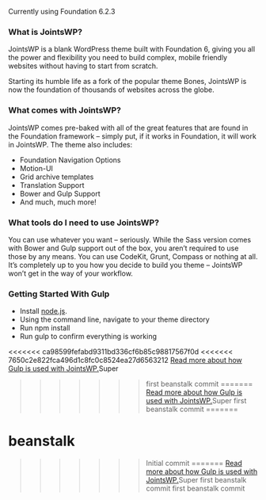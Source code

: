 
Currently using Foundation 6.2.3

### What is JointsWP?
JointsWP is a blank WordPress theme built with Foundation 6, giving you all the power and flexibility you need to build complex, mobile friendly websites without having to start from scratch.

Starting its humble life as a fork of the popular theme Bones, JointsWP is now the foundation of thousands of websites across the globe.

### What comes with JointsWP?
JointsWP comes pre-baked with all of the great features that are found in the Foundation framework – simply put, if it works in Foundation, it will work in JointsWP. The theme also includes:

- Foundation Navigation Options
- Motion-UI
- Grid archive templates
- Translation Support
- Bower and Gulp Support
- And much, much more!

### What tools do I need to use JointsWP?
You can use whatever you want – seriously. While the Sass version comes with Bower and Gulp support out of the box, you aren’t required to use those by any means. You can use CodeKit, Grunt, Compass or nothing at all. It’s completely up to you how you decide to build you theme – JointsWP won’t get in the way of your workflow.

### Getting Started With Gulp
- Install [node.js](https://nodejs.org).
- Using the command line, navigate to your theme directory
- Run npm install
- Run gulp to confirm everything is working

<<<<<<< ca98599fefabd9311bd336cf6b85c98817567f0d
<<<<<<< 7650c2e822fca496d1c8fc0c8524ea27d6563212
[Read more about how Gulp is used with JointsWP.](http://jointswp.com/docs/gulp/)Super
>>>>>>> first beanstalk commit
=======
[Read more about how Gulp is used with JointsWP.](http://jointswp.com/docs/gulp/)Super
>>>>>>> first beanstalk commit
=======
# beanstalk
>>>>>>> Initial commit
=======
[Read more about how Gulp is used with JointsWP.](http://jointswp.com/docs/gulp/)Super
>>>>>>> first beanstalk commit
>>>>>>> first beanstalk commit
